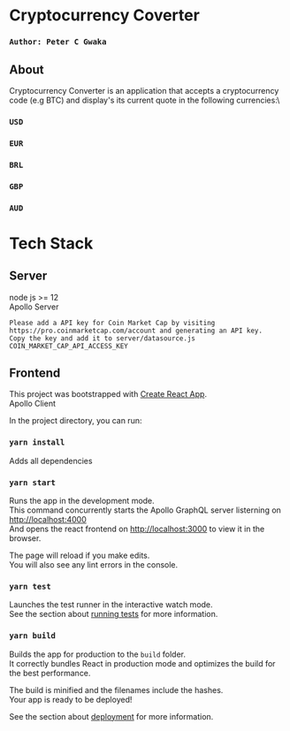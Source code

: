 # Cryptocurrency Coverter
### `Author: Peter C Gwaka`
## About

Cryptocurrency Converter is an application that accepts a cryptocurrency code (e.g BTC) and display's its current quote in the following currencies:\
### `USD`
### `EUR`
### `BRL`
### `GBP`
### `AUD`

# Tech Stack

## Server
node js >= 12\
Apollo Server

```
Please add a API key for Coin Market Cap by visiting https://pro.coinmarketcap.com/account and generating an API key.
Copy the key and add it to server/datasource.js COIN_MARKET_CAP_API_ACCESS_KEY
```

## Frontend
This project was bootstrapped with [Create React App](https://github.com/facebook/create-react-app).\
Apollo Client

In the project directory, you can run:

### `yarn install`
Adds all dependencies

### `yarn start`

Runs the app in the development mode.\
This command concurrently starts the Apollo GraphQL server listerning on [http://localhost:4000](http://localhost:4000)\
And opens the react frontend on [http://localhost:3000](http://localhost:3000) to view it in the browser.

The page will reload if you make edits.\
You will also see any lint errors in the console.

### `yarn test`

Launches the test runner in the interactive watch mode.\
See the section about [running tests](https://facebook.github.io/create-react-app/docs/running-tests) for more information.

### `yarn build`

Builds the app for production to the `build` folder.\
It correctly bundles React in production mode and optimizes the build for the best performance.

The build is minified and the filenames include the hashes.\
Your app is ready to be deployed!

See the section about [deployment](https://facebook.github.io/create-react-app/docs/deployment) for more information.

